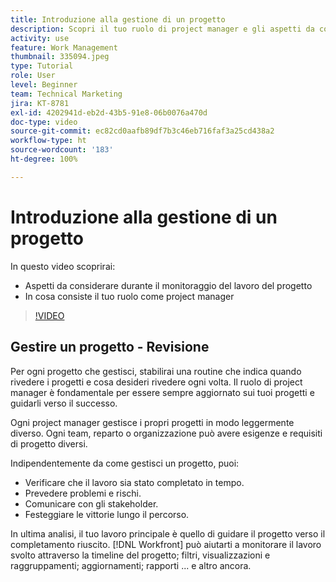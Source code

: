 ```yaml
---
title: Introduzione alla gestione di un progetto
description: Scopri il tuo ruolo di project manager e gli aspetti da considerare durante il monitoraggio del lavoro del progetto.
activity: use
feature: Work Management
thumbnail: 335094.jpeg
type: Tutorial
role: User
level: Beginner
team: Technical Marketing
jira: KT-8781
exl-id: 4202941d-eb2d-43b5-91e8-06b0076a470d
doc-type: video
source-git-commit: ec82cd0aafb89df7b3c46eb716faf3a25cd438a2
workflow-type: ht
source-wordcount: '183'
ht-degree: 100%

---
```


# Introduzione alla gestione di un progetto

In questo video scoprirai:

* Aspetti da considerare durante il monitoraggio del lavoro del progetto
* In cosa consiste il tuo ruolo come project manager

>[!VIDEO](https://video.tv.adobe.com/v/335094/?quality=12&learn=on)

## Gestire un progetto - Revisione

Per ogni progetto che gestisci, stabilirai una routine che indica quando rivedere i progetti e cosa desideri rivedere ogni volta. Il ruolo di project manager è fondamentale per essere sempre aggiornato sui tuoi progetti e guidarli verso il successo.

Ogni project manager gestisce i propri progetti in modo leggermente diverso. Ogni team, reparto o organizzazione può avere esigenze e requisiti di progetto diversi.

Indipendentemente da come gestisci un progetto, puoi:

* Verificare che il lavoro sia stato completato in tempo.
* Prevedere problemi e rischi.
* Comunicare con gli stakeholder.
* Festeggiare le vittorie lungo il percorso.

In ultima analisi, il tuo lavoro principale è quello di guidare il progetto verso il completamento riuscito. [!DNL Workfront] può aiutarti a monitorare il lavoro svolto attraverso la timeline del progetto; filtri, visualizzazioni e raggruppamenti; aggiornamenti; rapporti ... e altro ancora.

<!---
learn more urls
3 universal principles of project management
What is a project manager?
Project management knowledge areas
9 best practices for effective project management
10 work management problems and how to solve them
--->
